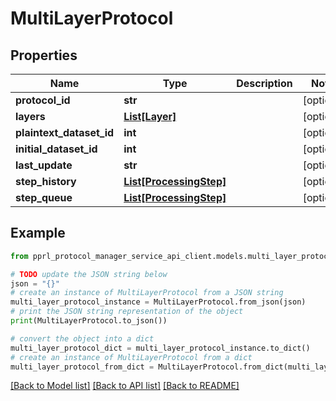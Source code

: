# MultiLayerProtocol


## Properties

Name | Type | Description | Notes
------------ | ------------- | ------------- | -------------
**protocol_id** | **str** |  | [optional] 
**layers** | [**List[Layer]**](Layer.md) |  | [optional] 
**plaintext_dataset_id** | **int** |  | [optional] 
**initial_dataset_id** | **int** |  | [optional] 
**last_update** | **str** |  | [optional] 
**step_history** | [**List[ProcessingStep]**](ProcessingStep.md) |  | [optional] 
**step_queue** | [**List[ProcessingStep]**](ProcessingStep.md) |  | [optional] 

## Example

```python
from pprl_protocol_manager_service_api_client.models.multi_layer_protocol import MultiLayerProtocol

# TODO update the JSON string below
json = "{}"
# create an instance of MultiLayerProtocol from a JSON string
multi_layer_protocol_instance = MultiLayerProtocol.from_json(json)
# print the JSON string representation of the object
print(MultiLayerProtocol.to_json())

# convert the object into a dict
multi_layer_protocol_dict = multi_layer_protocol_instance.to_dict()
# create an instance of MultiLayerProtocol from a dict
multi_layer_protocol_from_dict = MultiLayerProtocol.from_dict(multi_layer_protocol_dict)
```
[[Back to Model list]](../README.md#documentation-for-models) [[Back to API list]](../README.md#documentation-for-api-endpoints) [[Back to README]](../README.md)


